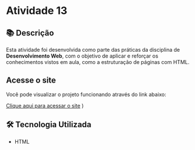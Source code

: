 
# Atividade 13

## 📚 Descrição

Esta atividade foi desenvolvida como parte das práticas da disciplina de **Desenvolvimento Web**, com o objetivo de aplicar e reforçar os conhecimentos vistos em aula, como a estruturação de páginas com HTML.
##  Acesse o site

Você pode visualizar o projeto funcionando através do link abaixo:

 [Clique aqui para acessar o site](https://amandabr922.github.io/Atividade-13/)
)


## 🛠 Tecnologia Utilizada

- HTML

